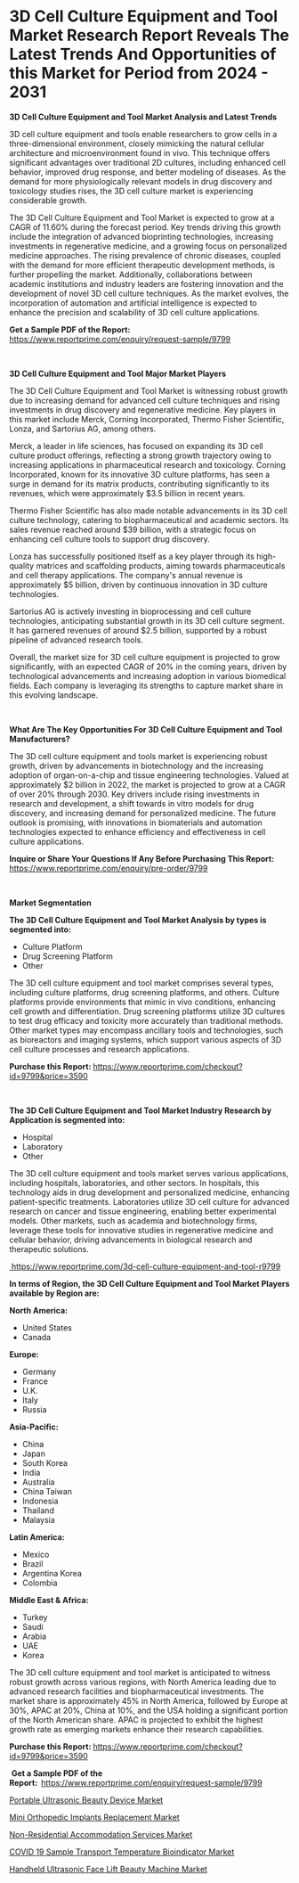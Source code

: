 <p><h1>3D Cell Culture Equipment and Tool Market Research Report Reveals The Latest Trends And Opportunities of this Market for Period from 2024 - 2031</h1></p><p><strong>3D Cell Culture Equipment and Tool Market Analysis and Latest Trends</strong></p>
<p><p>3D cell culture equipment and tools enable researchers to grow cells in a three-dimensional environment, closely mimicking the natural cellular architecture and microenvironment found in vivo. This technique offers significant advantages over traditional 2D cultures, including enhanced cell behavior, improved drug response, and better modeling of diseases. As the demand for more physiologically relevant models in drug discovery and toxicology studies rises, the 3D cell culture market is experiencing considerable growth.</p><p>The 3D Cell Culture Equipment and Tool Market is expected to grow at a CAGR of 11.60% during the forecast period. Key trends driving this growth include the integration of advanced bioprinting technologies, increasing investments in regenerative medicine, and a growing focus on personalized medicine approaches. The rising prevalence of chronic diseases, coupled with the demand for more efficient therapeutic development methods, is further propelling the market. Additionally, collaborations between academic institutions and industry leaders are fostering innovation and the development of novel 3D cell culture techniques. As the market evolves, the incorporation of automation and artificial intelligence is expected to enhance the precision and scalability of 3D cell culture applications.</p></p>
<p><strong>Get a Sample PDF of the Report:&nbsp;</strong> <a href="https://www.reportprime.com/enquiry/request-sample/9799">https://www.reportprime.com/enquiry/request-sample/9799</a></p>
<p>&nbsp;</p>
<p><strong>3D Cell Culture Equipment and Tool Major Market Players</strong></p>
<p><p>The 3D Cell Culture Equipment and Tool Market is witnessing robust growth due to increasing demand for advanced cell culture techniques and rising investments in drug discovery and regenerative medicine. Key players in this market include Merck, Corning Incorporated, Thermo Fisher Scientific, Lonza, and Sartorius AG, among others.</p><p>Merck, a leader in life sciences, has focused on expanding its 3D cell culture product offerings, reflecting a strong growth trajectory owing to increasing applications in pharmaceutical research and toxicology. Corning Incorporated, known for its innovative 3D culture platforms, has seen a surge in demand for its matrix products, contributing significantly to its revenues, which were approximately $3.5 billion in recent years.</p><p>Thermo Fisher Scientific has also made notable advancements in its 3D cell culture technology, catering to biopharmaceutical and academic sectors. Its sales revenue reached around $39 billion, with a strategic focus on enhancing cell culture tools to support drug discovery.</p><p>Lonza has successfully positioned itself as a key player through its high-quality matrices and scaffolding products, aiming towards pharmaceuticals and cell therapy applications. The company's annual revenue is approximately $5 billion, driven by continuous innovation in 3D culture technologies.</p><p>Sartorius AG is actively investing in bioprocessing and cell culture technologies, anticipating substantial growth in its 3D cell culture segment. It has garnered revenues of around $2.5 billion, supported by a robust pipeline of advanced research tools.</p><p>Overall, the market size for 3D cell culture equipment is projected to grow significantly, with an expected CAGR of 20% in the coming years, driven by technological advancements and increasing adoption in various biomedical fields. Each company is leveraging its strengths to capture market share in this evolving landscape.</p></p>
<p>&nbsp;</p>
<p><strong>What Are The Key Opportunities For 3D Cell Culture Equipment and Tool Manufacturers?</strong></p>
<p><p>The 3D cell culture equipment and tools market is experiencing robust growth, driven by advancements in biotechnology and the increasing adoption of organ-on-a-chip and tissue engineering technologies. Valued at approximately $2 billion in 2022, the market is projected to grow at a CAGR of over 20% through 2030. Key drivers include rising investments in research and development, a shift towards in vitro models for drug discovery, and increasing demand for personalized medicine. The future outlook is promising, with innovations in biomaterials and automation technologies expected to enhance efficiency and effectiveness in cell culture applications.</p></p>
<p><strong>Inquire or Share Your Questions If Any Before Purchasing This Report:</strong> <a href="https://www.reportprime.com/enquiry/pre-order/9799">https://www.reportprime.com/enquiry/pre-order/9799</a></p>
<p>&nbsp;</p>
<p><strong>Market Segmentation</strong></p>
<p><strong>The 3D Cell Culture Equipment and Tool Market Analysis by types is segmented into:</strong></p>
<p><ul><li>Culture Platform</li><li>Drug Screening Platform</li><li>Other</li></ul></p>
<p><p>The 3D cell culture equipment and tool market comprises several types, including culture platforms, drug screening platforms, and others. Culture platforms provide environments that mimic in vivo conditions, enhancing cell growth and differentiation. Drug screening platforms utilize 3D cultures to test drug efficacy and toxicity more accurately than traditional methods. Other market types may encompass ancillary tools and technologies, such as bioreactors and imaging systems, which support various aspects of 3D cell culture processes and research applications.</p></p>
<p><strong>Purchase this Report:&nbsp;</strong><a href="https://www.reportprime.com/checkout?id=9799&price=3590">https://www.reportprime.com/checkout?id=9799&price=3590</a></p>
<p>&nbsp;</p>
<p><strong>The 3D Cell Culture Equipment and Tool Market Industry Research by Application is segmented into:</strong></p>
<p><ul><li>Hospital</li><li>Laboratory</li><li>Other</li></ul></p>
<p><p>The 3D cell culture equipment and tools market serves various applications, including hospitals, laboratories, and other sectors. In hospitals, this technology aids in drug development and personalized medicine, enhancing patient-specific treatments. Laboratories utilize 3D cell culture for advanced research on cancer and tissue engineering, enabling better experimental models. Other markets, such as academia and biotechnology firms, leverage these tools for innovative studies in regenerative medicine and cellular behavior, driving advancements in biological research and therapeutic solutions.</p></p>
<p><a href="https://www.reportprime.com/3d-cell-culture-equipment-and-tool-r9799">&nbsp;https://www.reportprime.com/3d-cell-culture-equipment-and-tool-r9799</a></p>
<p><strong>In terms of Region, the 3D Cell Culture Equipment and Tool Market Players available by Region are:</strong></p>
<p>
    <p> <strong> North America: </strong>
        <ul>
            <li>United States</li>
            <li>Canada</li>
        </ul>
        </p> 
    <p> <strong> Europe: </strong>
        <ul>
            <li>Germany</li>
            <li>France</li>
            <li>U.K.</li>
            <li>Italy</li>
            <li>Russia</li>
        </ul>
        </p> 
    <p> <strong> Asia-Pacific: </strong>
        <ul>
            <li>China</li>
            <li>Japan</li>
            <li>South Korea</li>
            <li>India</li>
            <li>Australia</li>
            <li>China Taiwan</li>
            <li>Indonesia</li>
            <li>Thailand</li>
            <li>Malaysia</li>
        </ul>
        </p> 
    <p> <strong> Latin America: </strong>
        <ul>
            <li>Mexico</li>
            <li>Brazil</li>
            <li>Argentina Korea</li>
            <li>Colombia</li>
        </ul>
        </p> 
    <p> <strong> Middle East & Africa: </strong>
        <ul>
            <li>Turkey</li>
            <li>Saudi</li>
            <li>Arabia</li>
            <li>UAE</li>
            <li>Korea</li>
        </ul>
    </p>
    </p>
<p><p>The 3D cell culture equipment and tool market is anticipated to witness robust growth across various regions, with North America leading due to advanced research facilities and biopharmaceutical investments. The market share is approximately 45% in North America, followed by Europe at 30%, APAC at 20%, China at 10%, and the USA holding a significant portion of the North American share. APAC is projected to exhibit the highest growth rate as emerging markets enhance their research capabilities.</p></p>
<p><strong>Purchase this Report: </strong><a href="https://www.reportprime.com/checkout?id=9799&price=3590">https://www.reportprime.com/checkout?id=9799&price=3590</a></p>
<p>&nbsp;<strong>Get a Sample PDF of the Report:&nbsp;&nbsp;</strong><a href="https://www.reportprime.com/enquiry/request-sample/9799">https://www.reportprime.com/enquiry/request-sample/9799</a></p>
<p><strong></strong></p>
<p><p><a href="https://issuu.com/reportprime-2/docs/portable-ultrasonic-beauty-device-m_9999e6c6f23b4b">Portable Ultrasonic Beauty Device Market</a></p><p><a href="https://medium.com/@bsjdj3773/the-mini-orthopedic-implants-replacement-market-has-experienced-impressive-growth-in-recent-02793f2e1701">Mini Orthopedic Implants Replacement Market</a></p><p><a href="https://medium.com/@bsjdj3773/the-market-study-covers-the-non-residential-accommodation-services-market-across-various-segments-b73e4b981815">Non-Residential Accommodation Services Market</a></p><p><a href="https://github.com/Chiragrp22/Market-Research-Report-List-6/blob/main/covid-19-sample-transport-temperature-bioindicator-market.md">COVID 19 Sample Transport Temperature Bioindicator Market</a></p><p><a href="https://issuu.com/reportprime-2/docs/handheld-ultrasonic-face-lift-beaut_fe03f5de477fe6">Handheld Ultrasonic Face Lift Beauty Machine Market</a></p></p>